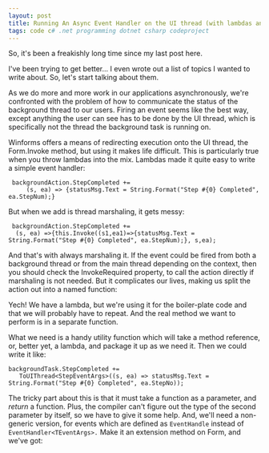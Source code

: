 ```yaml
---
layout: post
title: Running An Async Event Handler on the UI thread (with lambdas and extension methods!)
tags: code c# .net programming dotnet csharp codeproject
---
```


  
So, it's been a freakishly long time since my last post here. 

I've been trying to get better... I even wrote out a list of topics I wanted to write about.  So, let's start talking about them.

As we do more and more work in our applications asynchronously, we're confronted with the problem of how to communicate the status of the background thread to our users.  Firing an event seems like the best way, except anything the user can see has to be done by the UI thread, which is specifically not the thread the background task is running on.

Winforms offers a means of redirecting execution onto the UI thread, the Form.Invoke method, but using it makes life difficult.   This is particularly true when you throw lambdas into the mix.  Lambdas made it quite easy to write a simple event handler:

     backgroundAction.StepCompleted +=
         (s, ea) => {statusMsg.Text = String.Format("Step #{0} Completed", ea.StepNum);}


But when we add is thread marshaling, it gets messy:

     backgroundAction.StepCompleted +=
      (s, ea) =>{this.Invoke((s1,ea1)=>{statusMsg.Text = String.Format("Step #{0} Completed", ea.StepNum);}, s,ea);


And that's with always marshaling it.  If the event could be fired from both a background thread or from the main thread depending on the context, then you should check the InvokeRequired property, to call the action directly if marshaling is not needed.  But it  complicates our lives, making us split the action out into a named function:

<script src="https://gist.github.com/jamescurran/5452468.js">   </script>


Yech!  We have a lambda, but we're using it for the boiler-plate code and that we will probably have to repeat.  And the real method we want to perform is in a separate function.

What we need is a handy utility function which will take a method reference, or, better yet, a lambda, and package it up as we need it. Then we could write it like: 

    backgroundTask.StepCompleted += 
       ToUIThread<StepEventArgs>((s, ea) => statusMsg.Text = String.Format("Step #{0} Completed", ea.StepNo));

The tricky part about this is that it must take a function as a parameter, and *return* a function. Plus, the compiler can't figure out the type of the second parameter by itself, so we have to give it some help.  And, we'll need a non-generic version, for events which are defined as `EventHandle` instead of `EventHandler<TEventArgs>.`   Make it an extension method on Form, and we've got:

<script src="https://gist.github.com/jamescurran/5452498.js">    </script>
